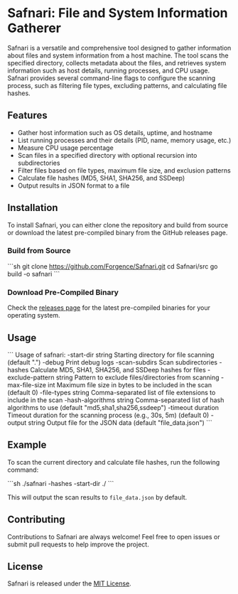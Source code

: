 # Safnari: File and System Information Gatherer

Safnari is a versatile and comprehensive tool designed to gather information about files and system information from a host machine. The tool scans the specified directory, collects metadata about the files, and retrieves system information such as host details, running processes, and CPU usage. Safnari provides several command-line flags to configure the scanning process, such as filtering file types, excluding patterns, and calculating file hashes.

## Features

- Gather host information such as OS details, uptime, and hostname
- List running processes and their details (PID, name, memory usage, etc.)
- Measure CPU usage percentage
- Scan files in a specified directory with optional recursion into subdirectories
- Filter files based on file types, maximum file size, and exclusion patterns
- Calculate file hashes (MD5, SHA1, SHA256, and SSDeep)
- Output results in JSON format to a file

## Installation

To install Safnari, you can either clone the repository and build from source or download the latest pre-compiled binary from the GitHub releases page.

### Build from Source

\`\`\`sh
git clone https://github.com/Forgence/Safnari.git
cd Safnari/src
go build -o safnari
\`\`\`

### Download Pre-Compiled Binary

Check the [releases page](https://github.com/Forgence/Safnari/releases) for the latest pre-compiled binaries for your operating system.

## Usage

\`\`\`
Usage of safnari:
  -start-dir string
        Starting directory for file scanning (default ".")
  -debug
        Print debug logs
  -scan-subdirs
        Scan subdirectories
  -hashes
        Calculate MD5, SHA1, SHA256, and SSDeep hashes for files
  -exclude-pattern string
        Pattern to exclude files/directories from scanning
  -max-file-size int
        Maximum file size in bytes to be included in the scan (default 0)
  -file-types string
        Comma-separated list of file extensions to include in the scan
  -hash-algorithms string
        Comma-separated list of hash algorithms to use (default "md5,sha1,sha256,ssdeep")
  -timeout duration
        Timeout duration for the scanning process (e.g., 30s, 5m) (default 0)
  -output string
        Output file for the JSON data (default "file_data.json")
\`\`\`

## Example

To scan the current directory and calculate file hashes, run the following command:

\`\`\`sh
./safnari -hashes -start-dir ./
\`\`\`

This will output the scan results to `file_data.json` by default.

## Contributing

Contributions to Safnari are always welcome! Feel free to open issues or submit pull requests to help improve the project.

## License

Safnari is released under the [MIT License](LICENSE).